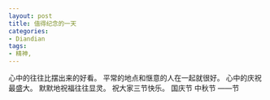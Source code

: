 ```yaml
---
layout: post
title: 值得纪念的一天
categories:
- Diandian
tags:
- 精神, 
---
```

心中的往往比摆出来的好看。 平常的地点和惬意的人在一起就很好。 心中的庆祝最盛大。 默默地祝福往往显灵。 祝大家三节快乐。 国庆节 中秋节 ——节